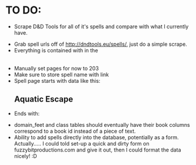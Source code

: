 TO DO:
================

* Scrape D&D Tools for all of it's spells and compare with what I currently have.
- Grab spell urls off of http://dndtools.eu/spells/, just do a simple scrape.
- Everything is contained with in the <table></table>
- Manually set pages for now to 203
- Make sure to store spell name with link
- Spell page starts with data like this: <h2>Aquatic Escape</h2>
- Ends with: <div class="nice-textile"></div>

* domain_feet and class tables should eventually have their book columns correspond to a book id instead of a piece of text.
* Ability to add spells directly into the database, potentially as a form. Actually..... I could told set-up a quick and dirty form on fuzzybitproductions.com and give it out, then I could format the data nicely! :D